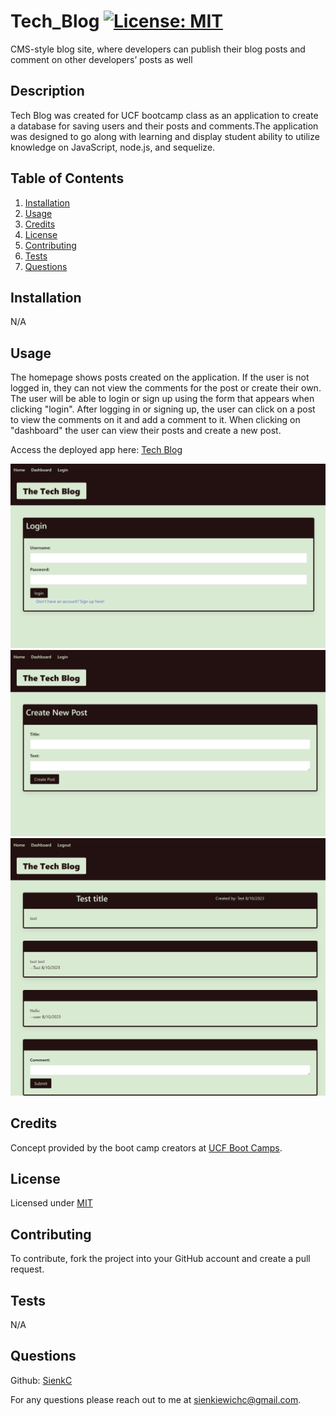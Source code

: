 # Tech_Blog [![License: MIT](https://img.shields.io/badge/License-MIT-blue.svg)](https://opensource.org/license/mit/)
CMS-style blog site, where developers can publish their blog posts and comment on other developers’ posts as well


  ## Description

  Tech Blog was created for UCF bootcamp class as an application to create a database for saving users and their posts and comments.The application was designed to go along with learning and display student ability to utilize knowledge on JavaScript, node.js, and sequelize.


  ## Table of Contents

  1. [Installation](#installation)
  2. [Usage](#usage)
  3. [Credits](#credits)
  4. [License](#license)
  5. [Contributing](#contributing)
  6. [Tests](#tests)
  7. [Questions](#questions)


  ## Installation <a id="installation"></a>

  N/A


  ## Usage <a id="usage"></a>

   The homepage shows posts created on the application. If the user is not logged in, they can not view the comments for the post or create their own. The user will be able to login or sign up using the form that appears when clicking "login". After logging in or signing up, the user can click on a post to view the comments on it and add a comment to it. When clicking on "dashboard" the user can view their posts and create a new post. 
   
   Access the deployed app here: [Tech Blog](https://murmuring-journey-02432-4c40dbbc06eb.herokuapp.com/)

   ![Login page](./public/images/screenshotlogin.PNG)
   ![Create a new post](./public/images/screenshotnewpost.png)
   ![Post details](./public/images/screenshotpost.png)

  ## Credits <a id="credits"></a>

  Concept provided by the boot camp creators at [UCF Boot Camps](https://bootcamp.ce.ucf.edu/).


  ## License <a id="license"></a>

  Licensed under [MIT](LICENSE)


  ## Contributing <a id="contributing"></a>

  To contribute, fork the project into your GitHub account and create a pull request.


  ## Tests <a id="tests"></a>

  N/A


  ## Questions <a id="questions"></a>

  Github: [SienkC](https://github.com/SienkC)
  
  For any questions please reach out to me at sienkiewichc@gmail.com.
